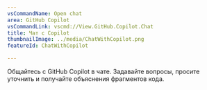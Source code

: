 ```yaml
---
vsCommandName: Open chat
area: GitHub Copilot
vsCommandLink: vscmd://View.GitHub.Copilot.Chat
title: Чат с Copilot
thumbnailImage: ../media/ChatWithCopilot.png
featureId: ChatWithCopilot

---
```



Общайтесь с GitHub Copilot в чате. Задавайте вопросы, просите уточнить и получайте объяснения фрагментов кода.

